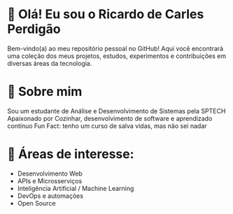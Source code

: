 # 👋 Olá! Eu sou o Ricardo de Carles Perdigão

Bem-vindo(a) ao meu repositório pessoal no GitHub! Aqui você encontrará uma coleção dos meus projetos, estudos, experimentos e contribuições em diversas áreas da tecnologia.


# 🚀 Sobre mim

Sou um estudante de Análise e Desenvolvimento de Sistemas pela SPTECH
Apaixonado por Cozinhar, desenvolvimento de software e aprendizado contínuo
Fun Fact: tenho um curso de salva vidas, mas não sei nadar

# 💼 Áreas de interesse:

- Desenvolvimento Web
- APIs e Microsserviços
- Inteligência Artificial / Machine Learning
- DevOps e automações
- Open Source

